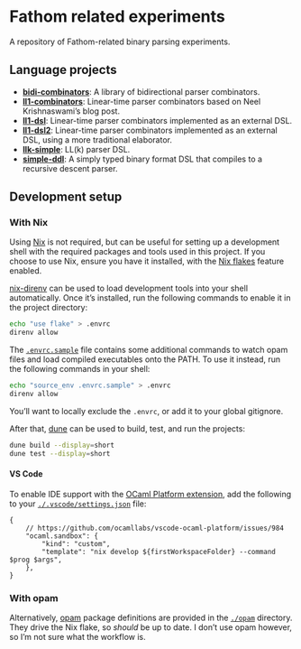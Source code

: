 # Fathom related experiments

A repository of Fathom-related binary parsing experiments.

## Language projects

- [**bidi-combinators**](./lang-bidi-combinators/):
  A library of bidirectional parser combinators.
- [**ll1-combinators**](./lang-ll1-combinators):
  Linear-time parser combinators based on Neel Krishnaswami’s blog post.
- [**ll1-dsl**](./lang-ll1-dsl):
  Linear-time parser combinators implemented as an external DSL.
- [**ll1-dsl2**](./lang-ll1-dsl2):
  Linear-time parser combinators implemented as an external DSL, using a more
  traditional elaborator.
- [**llk-simple**](./lang-llk-simple):
  LL(k) parser DSL.
- [**simple-ddl**](./lang-simple-ddl): A simply typed binary format DSL that
  compiles to a recursive descent parser.

## Development setup

### With Nix

Using [Nix] is not required, but can be useful for setting up a development
shell with the required packages and tools used in this project. If you choose
to use Nix, ensure you have it installed, with the [Nix flakes] feature enabled.

[nix-direnv] can be used to load development tools into your shell
automatically. Once it’s installed, run the following commands to enable it in
the project directory:

```sh
echo "use flake" > .envrc
direnv allow
```

The [`.envrc.sample`](.envrc.sample) file contains some additional commands to
watch opam files and load compiled executables onto the PATH. To use it instead,
run the following commands in your shell:

```sh
echo "source_env .envrc.sample" > .envrc
direnv allow
```

You’ll want to locally exclude the `.envrc`, or add it to your global gitignore.

After that, [dune] can be used to build, test, and run the projects:

```sh
dune build --display=short
dune test --display=short
```

[dune]: https://dune.build
[Nix]: https://nixos.org
[Nix flakes]: https://nixos.wiki/wiki/Flakes
[nix-direnv]: https://github.com/nix-community/nix-direnv

#### VS Code

To enable IDE support with the [OCaml Platform extension], add the following to
your [`./.vscode/settings.json`] file:

```jsonc
{
    // https://github.com/ocamllabs/vscode-ocaml-platform/issues/984
    "ocaml.sandbox": {
        "kind": "custom",
        "template": "nix develop ${firstWorkspaceFolder} --command $prog $args",
    },
}
```

[OCaml Platform extension]: https://marketplace.visualstudio.com/items?itemName=ocamllabs.ocaml-platform
[`./.vscode/settings.json`]: https://code.visualstudio.com/docs/getstarted/settings#_workspace-settingsjson-location

### With opam

Alternatively, [opam] package definitions are provided in the [`./opam`](./opam)
directory. They drive the Nix flake, so _should_ be up to date. I don’t use opam
however, so I’m not sure what the workflow is.

[opam]: opam.ocaml.org
